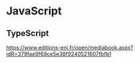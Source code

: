 # JavaScript

## TypeScript

https://www.editions-eni.fr/open/mediabook.aspx?idR=379fae9f69ce5e38f9240521607fbfb1
